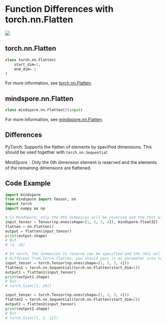 ﻿# Function Differences with torch.nn.Flatten

<a href="https://gitee.com/mindspore/docs/blob/r1.6/docs/mindspore/migration_guide/source_en/api_mapping/pytorch_diff/nn_Flatten.md" target="_blank"><img src="https://gitee.com/mindspore/docs/raw/r1.6/resource/_static/logo_source_en.png"></a>

## torch.nn.Flatten

```python
class torch.nn.Flatten(
    start_dim=1,
    end_dim=-1
)
```

For more information, see [torch.nn.Flatten](https://pytorch.org/docs/1.5.0/nn.html#torch.nn.Flatten).

## mindspore.nn.Flatten

```python
class mindspore.nn.Flatten()(input)
```

For more information, see [mindspore.nn.Flatten](https://mindspore.cn/docs/api/en/r1.6/api_python/nn/mindspore.nn.Flatten.html#mindspore.nn.Flatten).

## Differences

PyTorch: Supports the flatten of elements by specified dimensions. This should be used together with `torch.nn.Sequential`

MindSpore：Only the 0th dimension element is reserved and the elements of the remaining dimensions are flattened.

## Code Example

```python
import mindspore
from mindspore import Tensor, nn
import torch
import numpy as np

# In MindSpore, only the 0th dimension will be reserved and the rest will be flattened.
input_tensor = Tensor(np.ones(shape=[1, 2, 3, 4]), mindspore.float32)
flatten = nn.Flatten()
output = flatten(input_tensor)
print(output.shape)
# Out：
# (1, 24)

# In torch, the dimension to reserve can be specified and the rest will be flattened.
# Different from torch.flatten, you should pass it as parameter into torch.nn.Sequential.
input_tensor = torch.Tensor(np.ones(shape=[1, 2, 3, 4]))
flatten1 = torch.nn.Sequential(torch.nn.Flatten(start_dim=1))
output1 = flatten1(input_tensor)
print(output1.shape)
# Out：
# torch.Size([1, 24])

input_tensor = torch.Tensor(np.ones(shape=[1, 2, 3, 4]))
flatten2 = torch.nn.Sequential(torch.nn.Flatten(start_dim=2))
output2 = flatten2(input_tensor)
print(output2.shape)
# Out：
# torch.Size([1, 2, 12])
```